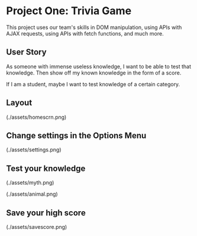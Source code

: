 # Project One: Trivia Game

This project uses our team's skills in DOM manipulation, using APIs with AJAX requests, using APIs with fetch functions, and much more. 

## User Story

As someone with immense useless knowledge, I want to be able to test that knowledge. Then show off my known knowledge in the form of a score. 

If I am a student, maybe I want to test knowledge of a certain category. 

## Layout
(./assets/homescrn.png)

## Change settings in the Options Menu
(./assets/settings.png)

## Test your knowledge
(./assets/myth.png)

(./assets/animal.png)

## Save your high score
(./assets/savescore.png)

